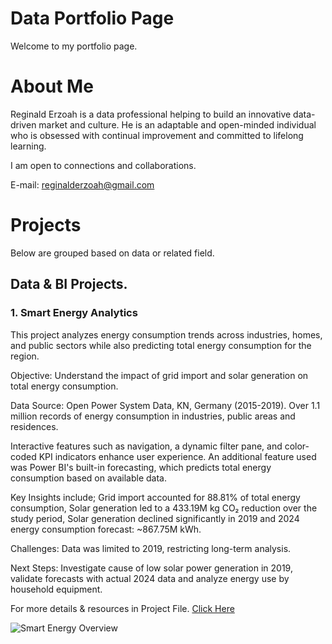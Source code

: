 # Data Portfolio Page
Welcome to my portfolio page.

# About Me
Reginald Erzoah is a data professional helping to build an innovative data-driven market and culture.
He is an adaptable and open-minded individual who is obsessed with continual improvement and committed to lifelong learning.

I am open to connections and collaborations.


E-mail: reginalderzoah@gmail.com


# Projects
Below are grouped based on data or related field.

## Data & BI Projects.
### 1. Smart Energy Analytics
This project analyzes energy consumption trends across industries, homes, and public sectors while also predicting total energy consumption for the region.

Objective: Understand the impact of grid import and solar generation on total energy consumption.

Data Source: Open Power System Data, KN, Germany (2015-2019).
Over 1.1 million records of energy consumption in industries, public areas and residences.

Interactive features such as navigation, a dynamic filter pane, and color-coded KPI indicators enhance user experience.
An additional feature used was Power BI's built-in forecasting, which predicts total energy consumption based on available data.

Key Insights include; Grid import accounted for 88.81% of total energy consumption, Solar generation led to a 433.19M kg CO₂ reduction over the study period, Solar generation declined significantly in 2019 and 2024 energy consumption forecast: ~867.75M kWh.

Challenges: Data was limited to 2019, restricting long-term analysis.

Next Steps: Investigate cause of low solar power generation in 2019, validate forecasts with actual 2024 data and analyze energy use by household equipment.

For more details & resources in Project File. [Click Here](https://github.com/ReginaldErzoah/Data-BI-Projects/tree/main/Smart%20Energy%20Analytics%20Project)

![Smart Energy Overview](https://github.com/user-attachments/assets/64bd9446-3d33-40fd-bce6-dcf9431885da)


